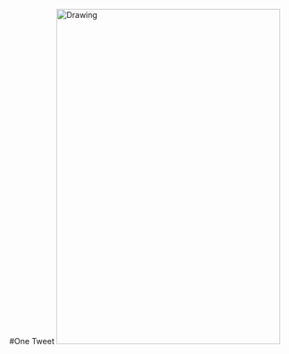 #One Tweet
<img src="https://raw.githubusercontent.com/blehman/d3_tutorials/master/imgs/skippy_handstand_pushup.png" alt="Drawing" style="width: 400px; height:600px;"/>
